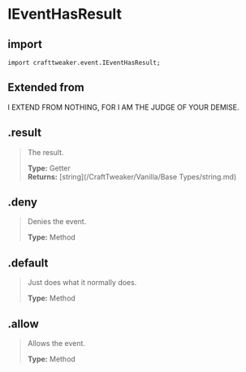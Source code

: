 # IEventHasResult

## import
`import crafttweaker.event.IEventHasResult;`

## Extended from
I EXTEND FROM NOTHING, FOR I AM THE JUDGE OF YOUR DEMISE.

## .result
> The result.
>
> **Type:** Getter  
> **Returns:** [string](/CraftTweaker/Vanilla/Base Types/string.md)

## .deny
> Denies the event.
>
> **Type:** Method  

## .default
> Just does what it normally does.
>
> **Type:** Method  


## .allow
> Allows the event.
>
> **Type:** Method  